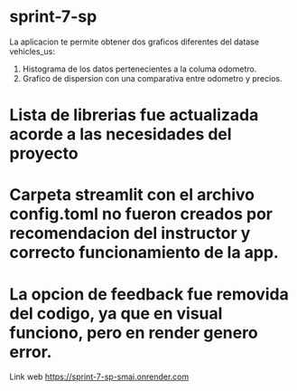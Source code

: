 # sprint-7-sp
La aplicacion te permite obtener dos graficos diferentes del datase vehicles_us:
1. Histograma de los datos pertenecientes a la columa odometro.
2. Grafico de dispersion con una comparativa entre odometro y precios.


# Lista de librerias fue actualizada acorde a las necesidades del proyecto
# Carpeta streamlit con el archivo config.toml no fueron creados por recomendacion del instructor y correcto funcionamiento de la app.
# La opcion de feedback fue removida del codigo, ya que en visual funciono, pero en render genero error.


Link web
https://sprint-7-sp-smai.onrender.com
